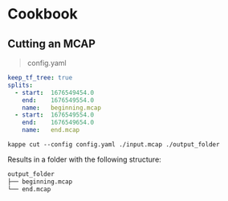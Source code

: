# Cookbook

## Cutting an MCAP

> config.yaml

```yaml
keep_tf_tree: true
splits:
  - start:  1676549454.0
    end:    1676549554.0
    name:   beginning.mcap
  - start:  1676549554.0
    end:    1676549654.0
    name:   end.mcap
```

`kappe cut --config config.yaml ./input.mcap ./output_folder`

Results in a folder with the following structure:

```bash
output_folder
├── beginning.mcap
└── end.mcap
```
